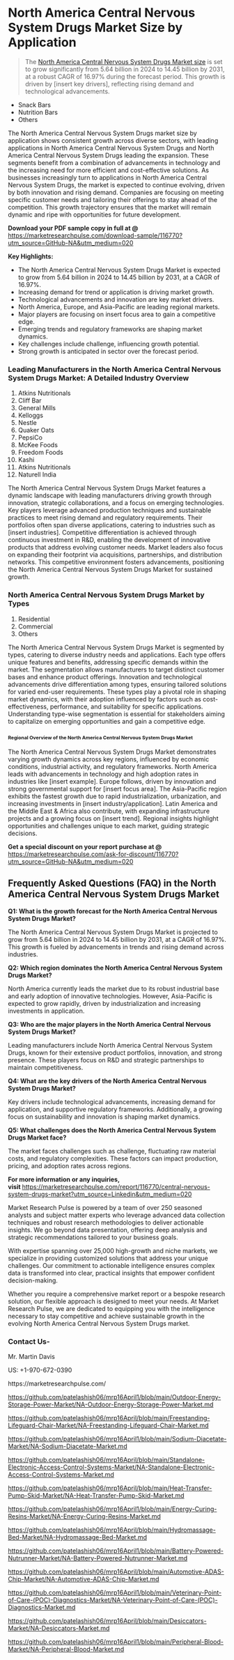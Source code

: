 <h1>North America Central Nervous System Drugs Market&nbsp;Size by Application</h1><blockquote><p>The <a href="https://marketresearchpulse.com/download-sample/116770?utm_source=GitHub-NA&amp;utm_medium=020">North America Central Nervous System Drugs Market size</a> is set to grow significantly from 5.64 billion in 2024 to 14.45 billion by 2031, at a robust CAGR of 16.97% during the forecast period. This growth is driven by [insert key drivers], reflecting rising demand and technological advancements.</p></blockquote><ul><li>Snack Bars <li> Nutrition Bars <li> Others</li></ul><p>The North America Central Nervous System Drugs market size by application shows consistent growth across diverse sectors, with leading applications in North America Central Nervous System Drugs and North America Central Nervous System Drugs leading the expansion. These segments benefit from a combination of advancements in technology and the increasing need for more efficient and cost-effective solutions. As businesses increasingly turn to applications in North America Central Nervous System Drugs, the market is expected to continue evolving, driven by both innovation and rising demand. Companies are focusing on meeting specific customer needs and tailoring their offerings to stay ahead of the competition. This growth trajectory ensures that the market will remain dynamic and ripe with opportunities for future development.</p><p><strong>Download your PDF sample copy in full at @ </strong><a href="https://marketresearchpulse.com/download-sample/116770?utm_source=GitHub-NA&amp;utm_medium=020">https://marketresearchpulse.com/download-sample/116770?utm_source=GitHub-NA&amp;utm_medium=020</a></p><p><strong>Key Highlights: </strong></p><ul><li>The North America Central Nervous System Drugs Market is expected to grow from 5.64 billion in 2024 to 14.45 billion by 2031, at a CAGR of 16.97%.</li><li>Increasing demand for trend or application is driving market growth.</li><li>Technological advancements and innovation are key market drivers.</li><li>North America, Europe, and Asia-Pacific are leading regional markets.</li><li>Major players are focusing on insert focus area to gain a competitive edge.</li><li>Emerging trends and regulatory frameworks are shaping market dynamics.</li><li>Key challenges include challenge, influencing growth potential.</li><li>Strong growth is anticipated in sector over the forecast period.</li></ul><h3>Leading Manufacturers in the North America Central Nervous System Drugs Market: A Detailed Industry Overview</h3><ol><li>Atkins Nutritionals</li><li>Cliff Bar</li><li>General Mills</li><li>Kelloggs</li><li>Nestle</li><li>Quaker Oats</li><li>PepsiCo</li><li>McKee Foods</li><li>Freedom Foods</li><li>Kashi</li><li>Atkins Nutritionals</li><li>Naturell India</li></ol><div class="flex max-w-full flex-col flex-grow"><div class="min-h-8 text-message flex w-full flex-col items-end gap-2 whitespace-normal break-words [.text-message+&amp;]:mt-5" dir="auto" data-message-author-role="assistant" data-message-id="fd8432e4-4910-450d-b182-61b7bfb0a01f" data-message-model-slug="gpt-4o"><div class="flex w-full flex-col gap-1 empty:hidden first:pt-[3px]"><div class="markdown prose w-full break-words dark:prose-invert light"><p>The North America Central Nervous System Drugs Market features a dynamic landscape with leading manufacturers driving growth through innovation, strategic collaborations, and a focus on emerging technologies. Key players leverage advanced production techniques and sustainable practices to meet rising demand and regulatory requirements. Their portfolios often span diverse applications, catering to industries such as [insert industries]. Competitive differentiation is achieved through continuous investment in R&amp;D, enabling the development of innovative products that address evolving customer needs. Market leaders also focus on expanding their footprint via acquisitions, partnerships, and distribution networks. This competitive environment fosters advancements, positioning the North America Central Nervous System Drugs Market for sustained growth.</p></div></div></div></div><h3>North America Central Nervous System Drugs Market by Types</h3><ol><li>Residential <li> Commercial <li> Others</li></ol><div class="flex max-w-full flex-col flex-grow"><div class="min-h-8 text-message flex w-full flex-col items-end gap-2 whitespace-normal break-words [.text-message+&amp;]:mt-5" dir="auto" data-message-author-role="assistant" data-message-id="084470be-0bb7-4664-bddf-5156b4f41249" data-message-model-slug="gpt-4o-mini"><div class="flex w-full flex-col gap-1 empty:hidden first:pt-[3px]"><div class="markdown prose w-full break-words dark:prose-invert light"><p>The North America Central Nervous System Drugs Market is segmented by types, catering to diverse industry needs and applications. Each type offers unique features and benefits, addressing specific demands within the market. The segmentation allows manufacturers to target distinct customer bases and enhance product offerings. Innovation and technological advancements drive differentiation among types, ensuring tailored solutions for varied end-user requirements. These types play a pivotal role in shaping market dynamics, with their adoption influenced by factors such as cost-effectiveness, performance, and suitability for specific applications. Understanding type-wise segmentation is essential for stakeholders aiming to capitalize on emerging opportunities and gain a competitive edge.</p></div></div></div></div><h3><span style="font-size: 11px;">Regional Overview of the North America Central Nervous System Drugs Market</span></h3><div class="flex max-w-full flex-col flex-grow"><div class="min-h-8 text-message flex w-full flex-col items-end gap-2 whitespace-normal break-words [.text-message+&amp;]:mt-5" dir="auto" data-message-author-role="assistant" data-message-id="e9038762-ce64-4e30-91c9-9bd413514231" data-message-model-slug="gpt-4o-mini"><div class="flex w-full flex-col gap-1 empty:hidden first:pt-[3px]"><div class="markdown prose w-full break-words dark:prose-invert light"><p>The North America Central Nervous System Drugs Market demonstrates varying growth dynamics across key regions, influenced by economic conditions, industrial activity, and regulatory frameworks. North America leads with advancements in technology and high adoption rates in industries like [insert example]. Europe follows, driven by innovation and strong governmental support for [insert focus area]. The Asia-Pacific region exhibits the fastest growth due to rapid industrialization, urbanization, and increasing investments in [insert industry/application]. Latin America and the Middle East &amp; Africa also contribute, with expanding infrastructure projects and a growing focus on [insert trend]. Regional insights highlight opportunities and challenges unique to each market, guiding strategic decisions.</p></div></div></div></div><p><strong>Get a special discount on your report purchase at @ </strong><a href="https://marketresearchpulse.com/ask-for-discount/116770?utm_source=GitHub-NA&amp;utm_medium=020">https://marketresearchpulse.com/ask-for-discount/116770?utm_source=GitHub-NA&amp;utm_medium=020</a></p><h2>Frequently Asked Questions (FAQ) in the North America Central Nervous System Drugs Market</h2><p><strong>Q1: What is the growth forecast for the North America Central Nervous System Drugs Market?</strong></p><p>The North America Central Nervous System Drugs Market is projected to grow from 5.64 billion in 2024 to 14.45 billion by 2031, at a CAGR of 16.97%. This growth is fueled by advancements in trends and rising demand across industries.</p><p><strong>Q2: Which region dominates the North America Central Nervous System Drugs Market?</strong></p><p>North America currently leads the market due to its robust industrial base and early adoption of innovative technologies. However, Asia-Pacific is expected to grow rapidly, driven by industrialization and increasing investments in application.</p><p><strong>Q3: Who are the major players in the North America Central Nervous System Drugs Market?</strong></p><p>Leading manufacturers include North America Central Nervous System Drugs, known for their extensive product portfolios, innovation, and strong presence. These players focus on R&amp;D and strategic partnerships to maintain competitiveness.</p><p><strong>Q4: What are the key drivers of the North America Central Nervous System Drugs Market?</strong></p><p>Key drivers include technological advancements, increasing demand for application, and supportive regulatory frameworks. Additionally, a growing focus on sustainability and innovation is shaping market dynamics.</p><p><strong>Q5: What challenges does the North America Central Nervous System Drugs Market face?</strong></p><p>The market faces challenges such as challenge, fluctuating raw material costs, and regulatory complexities. These factors can impact production, pricing, and adoption rates across regions.</p><p><strong>For more information or any inquiries, visit&nbsp;</strong><a href="https://marketresearchpulse.com/report/116770/central-nervous-system-drugs-market?utm_source=Linkedin&utm_medium=020">https://marketresearchpulse.com/report/116770/central-nervous-system-drugs-market?utm_source=Linkedin&utm_medium=020</a></p><p>Market Research Pulse is powered by a team of over 250 seasoned analysts and subject matter experts who leverage advanced data collection techniques and robust research methodologies to deliver actionable insights. We go beyond data presentation, offering deep analysis and strategic recommendations tailored to your business goals.</p><p>With expertise spanning over 25,000 high-growth and niche markets, we specialize in providing customized solutions that address your unique challenges. Our commitment to actionable intelligence ensures complex data is transformed into clear, practical insights that empower confident decision-making.</p><p>Whether you require a comprehensive market report or a bespoke research solution, our flexible approach is designed to meet your needs. At Market Research Pulse, we are dedicated to equipping you with the intelligence necessary to stay competitive and achieve sustainable growth in the evolving North America Central Nervous System Drugs market.</p><h3><strong>Contact Us-</strong></h3><p>Mr. Martin Davis</p><p>US: +1-970-672-0390</p><p>https://marketresearchpulse.com/</p><p><a href="https://github.com/patelashish06/mrp16April1/blob/main/Outdoor-Energy-Storage-Power-Market/NA-Outdoor-Energy-Storage-Power-Market.md">https://github.com/patelashish06/mrp16April1/blob/main/Outdoor-Energy-Storage-Power-Market/NA-Outdoor-Energy-Storage-Power-Market.md</a></p><p><a href="https://github.com/patelashish06/mrp16April/blob/main/Freestanding-Lifeguard-Chair-Market/NA-Freestanding-Lifeguard-Chair-Market.md">https://github.com/patelashish06/mrp16April/blob/main/Freestanding-Lifeguard-Chair-Market/NA-Freestanding-Lifeguard-Chair-Market.md</a></p><p><a href="https://github.com/patelashish06/mrp16April1/blob/main/Sodium-Diacetate-Market/NA-Sodium-Diacetate-Market.md">https://github.com/patelashish06/mrp16April1/blob/main/Sodium-Diacetate-Market/NA-Sodium-Diacetate-Market.md</a></p><p><a href="https://github.com/patelashish06/mrp16April/blob/main/Standalone-Electronic-Access-Control-Systems-Market/NA-Standalone-Electronic-Access-Control-Systems-Market.md">https://github.com/patelashish06/mrp16April/blob/main/Standalone-Electronic-Access-Control-Systems-Market/NA-Standalone-Electronic-Access-Control-Systems-Market.md</a></p><p><a href="https://github.com/patelashish06/mrp16April/blob/main/Heat-Transfer-Pump-Skid-Market/NA-Heat-Transfer-Pump-Skid-Market.md">https://github.com/patelashish06/mrp16April/blob/main/Heat-Transfer-Pump-Skid-Market/NA-Heat-Transfer-Pump-Skid-Market.md</a></p><p><a href="https://github.com/patelashish06/mrp16April1/blob/main/Energy-Curing-Resins-Market/NA-Energy-Curing-Resins-Market.md">https://github.com/patelashish06/mrp16April1/blob/main/Energy-Curing-Resins-Market/NA-Energy-Curing-Resins-Market.md</a></p><p><a href="https://github.com/patelashish06/mrp16April/blob/main/Hydromassage-Bed-Market/NA-Hydromassage-Bed-Market.md">https://github.com/patelashish06/mrp16April/blob/main/Hydromassage-Bed-Market/NA-Hydromassage-Bed-Market.md</a></p><p><a href="https://github.com/patelashish06/mrp16April1/blob/main/Battery-Powered-Nutrunner-Market/NA-Battery-Powered-Nutrunner-Market.md">https://github.com/patelashish06/mrp16April1/blob/main/Battery-Powered-Nutrunner-Market/NA-Battery-Powered-Nutrunner-Market.md</a></p><p><a href="https://github.com/patelashish06/mrp16April/blob/main/Automotive-ADAS-Chip-Market/NA-Automotive-ADAS-Chip-Market.md">https://github.com/patelashish06/mrp16April/blob/main/Automotive-ADAS-Chip-Market/NA-Automotive-ADAS-Chip-Market.md</a></p><p><a href="https://github.com/patelashish06/mrp16April1/blob/main/Veterinary-Point-of-Care-(POC)-Diagnostics-Market/NA-Veterinary-Point-of-Care-(POC)-Diagnostics-Market.md">https://github.com/patelashish06/mrp16April1/blob/main/Veterinary-Point-of-Care-(POC)-Diagnostics-Market/NA-Veterinary-Point-of-Care-(POC)-Diagnostics-Market.md</a></p><p><a href="https://github.com/patelashish06/mrp16April/blob/main/Desiccators-Market/NA-Desiccators-Market.md">https://github.com/patelashish06/mrp16April/blob/main/Desiccators-Market/NA-Desiccators-Market.md</a></p><p><a href="https://github.com/patelashish06/mrp16April1/blob/main/Peripheral-Blood-Market/NA-Peripheral-Blood-Market.md">https://github.com/patelashish06/mrp16April1/blob/main/Peripheral-Blood-Market/NA-Peripheral-Blood-Market.md</a></p>